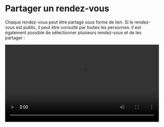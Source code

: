 # Partager un rendez-vous

Chaque rendez-vous peut être partagé sous forme de lien. Si le rendez-vous est public, il peut être consulté par toutes les personnes. Il est également possible de sélectionner plusieurs rendez-vous et de les partager :

<video controls="true" width="100%" allowFullScreen="true" autoPlay loop>
    <source src={require('./images/share.mp4').default} type="video/mp4" />
</video>
